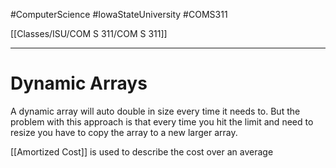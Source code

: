 #ComputerScience  #IowaStateUniversity  #COMS311 


[[Classes/ISU/COM S 311/COM S 311]] 

---

# Dynamic Arrays

 A dynamic array will auto double in size every time it needs to. But the problem with this approach is that every time you hit the limit and need to resize you have to copy the array to a new larger array. 
 
[[Amortized Cost]]  is used to describe the cost over an average
